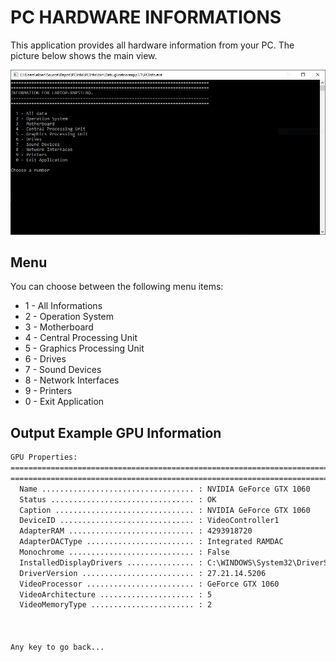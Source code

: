 ﻿# PC HARDWARE INFORMATIONS

This application provides all hardware information from your PC. The picture below shows the main view.

![Console Main View](https://github.com/elbec/PCInfo/blob/master/PCInfo/mainView.JPG)

## Menu

You can choose between the following menu items:

- 1 - All Informations
- 2 - Operation System
- 3 - Motherboard
- 4 - Central Processing Unit
- 5 - Graphics Processing Unit
- 6 - Drives
- 7 - Sound Devices
- 8 - Network Interfaces
- 9 - Printers
- 0 - Exit Application

## Output Example GPU Information

```cmd
GPU Properties:
=============================================================================
=============================================================================
  Name .................................. : NVIDIA GeForce GTX 1060
  Status ................................ : OK
  Caption ............................... : NVIDIA GeForce GTX 1060
  DeviceID .............................. : VideoController1
  AdapterRAM ............................ : 4293918720
  AdapterDACType ........................ : Integrated RAMDAC
  Monochrome ............................ : False
  InstalledDisplayDrivers ............... : C:\WINDOWS\System32\DriverStore\FileRepository\nvhmi.inf_amd64_d8324a091794e087\nvldumdx.dll,C:\WINDOWS\System32\DriverStore\FileRepository\nvhmi.inf_amd64_d8324a091794e087\nvldumdx.dll,C:\WINDOWS\System32\DriverStore\FileRepository\nvhmi.inf_amd64_d8324a091794e087\nvldumdx.dll,C:\WINDOWS\System32\DriverStore\FileRepository\nvhmi.inf_amd64_d8324a091794e087\nvldumdx.dll
  DriverVersion ......................... : 27.21.14.5206
  VideoProcessor ........................ : GeForce GTX 1060
  VideoArchitecture ..................... : 5
  VideoMemoryType ....................... : 2



Any key to go back...                                                                                                                                                 
```
